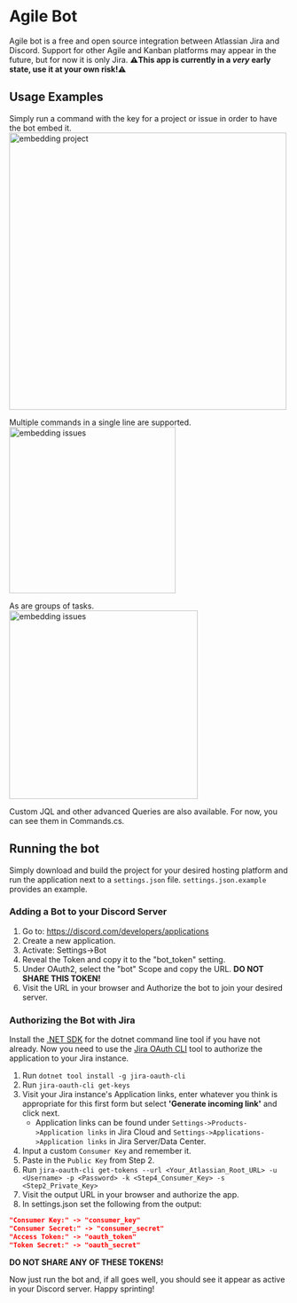 # Agile Bot
Agile bot is a free and open source integration between Atlassian Jira and Discord. Support for other Agile and Kanban platforms may appear in the future, but for now it is only Jira.
**⚠️This app is currently in a *very* early state, use it at your own risk!⚠️**
## Usage Examples
Simply run a command with the key for a project or issue in order to have the bot embed it.
<br><img src="https://bit.ly/2N4c4D4" alt="embedding project" width="500"/>

Multiple commands in a single line are supported.
<br><img src="https://bit.ly/3qvB9Ek" alt="embedding issues" width="300"/>

As are groups of tasks.
<br><img src="https://bit.ly/3cdhvId" alt="embedding issues" width="340"/>

Custom JQL and other advanced Queries are also available. For now, you can see them in Commands.cs.
## Running the bot
Simply download and build the project for your desired hosting platform and run the application next to a `settings.json` file. `settings.json.example` provides an example.

### Adding a Bot to your Discord Server
1. Go to: https://discord.com/developers/applications
2. Create a new application.
3. Activate: Settings->Bot
4. Reveal the Token and copy it to the "bot_token" setting.
5. Under OAuth2, select the "bot" Scope and copy the URL. **DO NOT SHARE THIS TOKEN!**
6. Visit the URL in your browser and Authorize the bot to join your desired server.

### Authorizing the Bot with Jira
Install the [.NET SDK](https://dotnet.microsoft.com/download/ ".NET SDK") for the dotnet command line tool if you have not already.
Now you need to use the [Jira OAuth CLI](https://bitbucket.org/farmas/atlassian.net-jira-oauth-cli/src/master/ "Jira OAuth CLI") tool to authorize the application to your Jira instance.
1. Run `dotnet tool install -g jira-oauth-cli`
2. Run `jira-oauth-cli get-keys`
3. Visit your Jira instance's Application links, enter whatever you think is appropriate for this first form but select **'Generate incoming link'** and click next.
	- Application links can be found under `Settings->Products->Application links` in Jira Cloud and `Settings->Applications->Application links` in Jira Server/Data Center.
4. Input a custom `Consumer Key` and remember it.
5. Paste in the `Public Key` from Step 2.
6. Run `jira-oauth-cli get-tokens --url <Your_Atlassian_Root_URL> -u <Username> -p <Password> -k <Step4_Consumer_Key> -s <Step2_Private_Key>`
7. Visit the output URL in your browser and authorize the app.
8. In settings.json set the following from the output:
```json
"Consumer Key:" -> "consumer_key"
"Consumer Secret:" -> "consumer_secret"
"Access Token:" -> "oauth_token"
"Token Secret:" -> "oauth_secret"
```
**DO NOT SHARE ANY OF THESE TOKENS!**

Now just run the bot and, if all goes well, you should see it appear as active in your Discord server. Happy sprinting!
